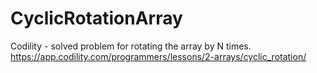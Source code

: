 # CyclicRotationArray
Codility - solved problem for rotating the array by N times.
https://app.codility.com/programmers/lessons/2-arrays/cyclic_rotation/

